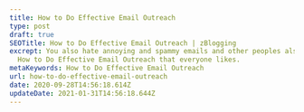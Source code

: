 ```yaml
---
title: How to Do Effective Email Outreach
type: post
draft: true
SEOTitle: How to Do Effective Email Outreach | zBlogging
excrept: You also hate annoying and spammy emails and other peoples also. Learn
  How to Do Effective Email Outreach that everyone likes.
metaKeywords: How to Do Effective Email Outreach
url: how-to-do-effective-email-outreach
date: 2020-09-28T14:56:18.614Z
updateDate: 2021-01-31T14:56:18.644Z
---
```

